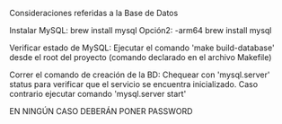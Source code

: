 Consideraciones referidas a la Base de Datos

Instalar MySQL: brew install mysql
       Opción2: -arm64 brew install mysql
       
Verificar estado de MySQL: Ejecutar el comando 'make build-database' desde el root del proyecto (comando declarado en el archivo Makefile)

Correr el comando de creación de la BD: Chequear con 'mysql.server' status para verificar que el servicio se encuentra inicializado. Caso contrario ejecutar comando 'mysql.server start'


EN NINGÚN CASO DEBERÁN PONER PASSWORD
